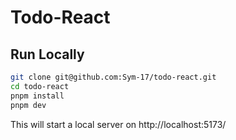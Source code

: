 # Todo-React

## Run Locally

```bash
git clone git@github.com:Sym-17/todo-react.git
cd todo-react
pnpm install
pnpm dev
```

This will start a local server on http://localhost:5173/
